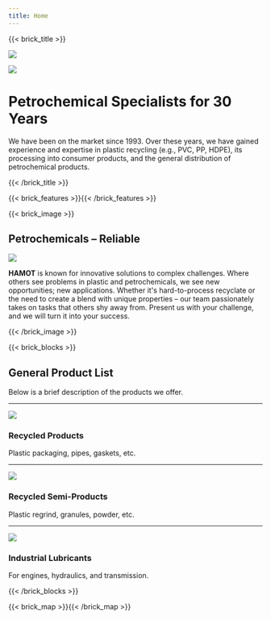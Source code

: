 ```yaml
---
title: Home
---
```

{{< brick_title >}}

![](/bg.jpg)

![](/logo_full.png)

# Petrochemical Specialists for **30 Years**

We have been on the market since 1993. Over these years, we have gained
experience and expertise in plastic recycling (e.g., PVC, PP, HDPE), its
processing into consumer products, and the general distribution of
petrochemical products.

{{< /brick_title >}}

{{< brick_features >}}{{< /brick_features >}}

{{< brick_image >}}

## Petrochemicals – Reliable

![](/plastic.jpg)

**HAMOT** is known for innovative solutions to complex challenges. Where others see problems in plastic and petrochemicals, we see new opportunities; new applications. Whether it's hard-to-process recyclate or the need to create a blend with unique properties – our team passionately takes on tasks that others shy away from. Present us with your challenge, and we will turn it into your success.

{{< /brick_image >}}

<!-- {{< brick_image2 >}} -->
<!---->
<!-- ## What's in Our Catalog? -->
<!---->
<!-- ![](warehouse.jpg) -->
<!---->
<!-- As distributors of world-class goods, we offer a wide range of petrochemical products. -->
<!---->
<!-- - Engine oils (diesel and gasoline) -->
<!-- - Hydraulic oil -->
<!-- - Lubricants of all kinds -->
<!---->
<!-- {{< button "Download Catalog [PDF]" "/katalog/" >}} -->
<!---->
<!-- {{< /brick_image2 >}} -->

{{< brick_blocks >}}

## General Product List

Below is a brief description of the products we offer.

---

![](packaging.jpg)
### Recycled Products

Plastic packaging, pipes, gaskets, etc.

[](/en/catalogue/#recycled-products)

---

![](granulate.jpg)
### Recycled Semi-Products

Plastic regrind, granules, powder, etc.

[](/en/catalogue/#recycled-semi-products)

---

![](engine.jpg)
### Industrial Lubricants

For engines, hydraulics, and transmission.

[](/en/catalogue/#industrial-lubricants)


{{< /brick_blocks >}}

{{< brick_map >}}{{< /brick_map >}}
